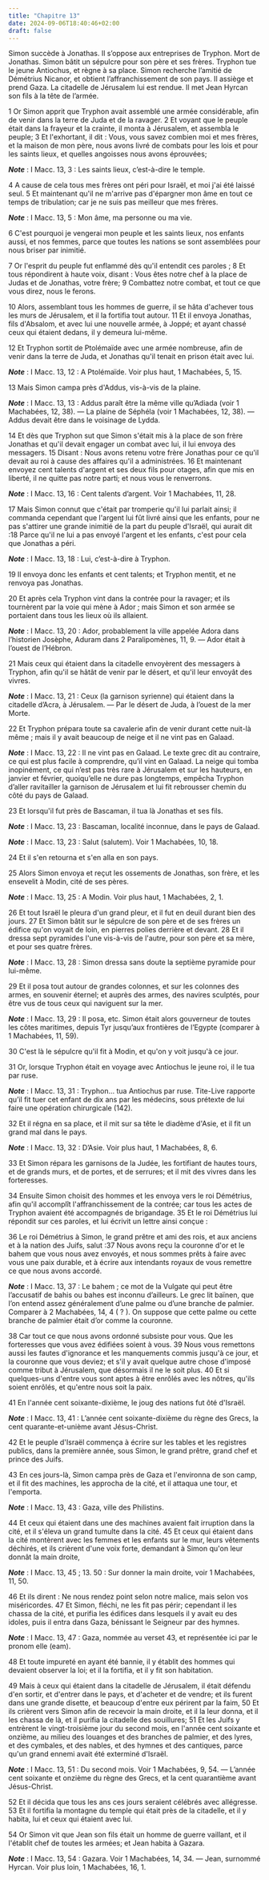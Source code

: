 ```yaml
---
title: "Chapitre 13"
date: 2024-09-06T18:40:46+02:00
draft: false
---
```



Simon succède à Jonathas.
Il s’oppose aux entreprises de Tryphon.
Mort de Jonathas.
Simon bâtit un sépulcre pour son père et ses frères.
Tryphon tue le jeune Antiochus, et règne à sa place.
Simon recherche l’amitié de Démétrius Nicanor, et obtient l’affranchissement de son pays.
Il assiège et prend Gaza.
La citadelle de Jérusalem lui est rendue.
Il met Jean Hyrcan son fils à la tête de l’armée.


1 Or Simon apprit que Tryphon avait assemblé une armée considérable, afin de venir dans la terre de Juda et de la ravager. 2 Et voyant que le peuple était dans la frayeur et la crainte, il monta à Jérusalem, et assembla le peuple; 3 Et l'exhortant, il dit : Vous, vous savez combien moi et mes frères, et la maison de mon père, nous avons livré de combats pour les lois et pour les saints lieux, et quelles angoisses nous avons éprouvées;

***Note*** :  I Macc. 13, 3 : Les saints lieux, c’est-à-dire le temple.

4 A cause de cela tous mes frères ont péri pour Israël, et moi j'ai été laissé seul. 5 Et maintenant qu'il ne m'arrive pas d'épargner mon âme en tout ce temps de tribulation; car je ne suis pas meilleur que mes frères.

***Note*** :  I Macc. 13, 5 : Mon âme, ma personne ou ma vie.

6 C'est pourquoi je vengerai mon peuple et les saints lieux, nos enfants aussi, et nos femmes, parce que toutes les nations se sont assemblées pour nous briser par inimitié.


7 Or l'esprit du peuple fut enflammé dès qu'il entendit ces paroles ; 8 Et tous répondirent à haute voix, disant : Vous êtes notre chef à la place de Judas et de Jonathas, votre frère; 9 Combattez notre combat, et tout ce que vous direz, nous le ferons.


10 Alors, assemblant tous les hommes de guerre, il se hâta d'achever tous les murs de Jérusalem, et il la fortifia tout autour. 11 Et il envoya Jonathas, fils d'Absalom, et avec lui une nouvelle armée, à Joppé; et ayant chassé ceux qui étaient dedans, il y demeura lui-même.


12 Et Tryphon sortit de Ptolémaïde avec une armée nombreuse, afin de venir dans la terre de Juda, et Jonathas qu'il tenait en prison était avec lui.

***Note*** :  I Macc. 13, 12 : A Ptolémaïde. Voir plus haut, 1 Machabées, 5, 15.

13 Mais Simon campa près d'Addus, vis-à-vis de la plaine.

***Note*** :  I Macc. 13, 13 : Addus paraît être la même ville qu’Adiada (voir 1 Machabées, 12, 38). ― La plaine de Séphéla (voir 1 Machabées, 12, 38). ― Addus devait être dans le voisinage de Lydda.

14 Et dès que Tryphon sut que Simon s'était mis à la place de son frère Jonathas et qu'il devait engager un combat avec lui, il lui envoya des messagers. 15 Disant : Nous avons retenu votre frère Jonathas pour ce qu'il devait au roi à cause des affaires qu'il a administrées. 16 Et maintenant envoyez cent talents d'argent et ses deux fils pour otages, afin que mis en liberté, il ne quitte pas notre parti; et nous vous le renverrons.

***Note*** :  I Macc. 13, 16 : Cent talents d’argent. Voir 1 Machabées, 11, 28.


17 Mais Simon connut que c'était par tromperie qu'il lui parlait ainsi; il commanda cependant que l'argent lui fût livré ainsi que les enfants, pour ne pas s'attirer une grande inimitié de la part du peuple d'Israël, qui aurait dit :18 Parce qu'il ne lui a pas envoyé l'argent et les enfants, c'est pour cela que Jonathas a péri.

***Note*** :  I Macc. 13, 18 : Lui, c’est-à-dire à Tryphon.

19 Il envoya donc les enfants et cent talents; et Tryphon mentit, et ne renvoya pas Jonathas.


20 Et après cela Tryphon vint dans la contrée pour la ravager; et ils tournèrent par la voie qui mène à Ador ; mais Simon et son armée se portaient dans tous les lieux où ils allaient.

***Note*** :  I Macc. 13, 20 : Ador, probablement la ville appelée Adora dans l’historien Josèphe, Aduram dans 2 Paralipomènes, 11, 9. ― Ador était à l’ouest de l’Hébron.

21 Mais ceux qui étaient dans la citadelle envoyèrent des messagers à Tryphon, afin qu'il se hâtât de venir par le désert, et qu'il leur envoyât des vivres.

***Note*** :  I Macc. 13, 21 : Ceux (la garnison syrienne) qui étaient dans la citadelle d’Acra, à Jérusalem. ― Par le désert de Juda, à l’ouest de la mer Morte.

22 Et Tryphon prépara toute sa cavalerie afin de venir durant cette nuit-là même ; mais il y avait beaucoup de neige et il ne vint pas en Galaad.

***Note*** :  I Macc. 13, 22 : Il ne vint pas en Galaad. Le texte grec dit au contraire, ce qui est plus facile à comprendre, qu’il vint en Galaad. La neige qui tomba inopinément, ce qui n’est pas très rare à Jérusalem et sur les hauteurs, en janvier et février, quoiqu’elle ne dure pas longtemps, empêcha Tryphon d’aller ravitailler la garnison de Jérusalem et lui fit rebrousser chemin du côté du pays de Galaad.

23 Et lorsqu'il fut près de Bascaman, il tua là Jonathas et ses fils.

***Note*** :  I Macc. 13, 23 : Bascaman, localité inconnue, dans le pays de Galaad.

***Note*** :  I Macc. 13, 23 : Salut (salutem). Voir 1 Machabées, 10, 18.

24 Et il s'en retourna et s'en alla en son pays.


25 Alors Simon envoya et reçut les ossements de Jonathas, son frère, et les ensevelit à Modin, cité de ses pères.

***Note*** :  I Macc. 13, 25 : A Modin. Voir plus haut, 1 Machabées, 2, 1.

26 Et tout Israël le pleura d'un grand pleur, et il fut en deuil durant bien des jours. 27 Et Simon bâtit sur le sépulcre de son père et de ses frères un édifice qu'on voyait de loin, en pierres polies derrière et devant. 28 Et il dressa sept pyramides l'une vis-à-vis de l'autre, pour son père et sa mère, et pour ses quatre frères.

***Note*** :  I Macc. 13, 28 : Simon dressa sans doute la septième pyramide pour lui-même.

29 Et il posa tout autour de grandes colonnes, et sur les colonnes des armes, en souvenir éternel; et auprès des armes, des navires sculptés, pour être vus de tous ceux qui naviguent sur la mer.

***Note*** :  I Macc. 13, 29 : Il posa, etc. Simon était alors gouverneur de toutes les côtes maritimes, depuis Tyr jusqu’aux frontières de l’Egypte (comparer à 1 Machabées, 11, 59).

30 C'est là le sépulcre qu'il fit à Modin, et qu'on y voit jusqu'à ce jour.


31 Or, lorsque Tryphon était en voyage avec Antiochus le jeune roi, il le tua par ruse.

***Note*** :  I Macc. 13, 31 : Tryphon… tua Antiochus par ruse. Tite-Live rapporte qu’il fit tuer cet enfant de dix ans par les médecins, sous prétexte de lui faire une opération chirurgicale (142).

32 Et il régna en sa place, et il mit sur sa tête le diadème d'Asie, et il fit un grand mal dans le pays.

***Note*** :  I Macc. 13, 32 : D’Asie. Voir plus haut, 1 Machabées, 8, 6.


33 Et Simon répara les garnisons de la Judée, les fortifiant de hautes tours, et de grands murs, et de portes, et de serrures; et il mit des vivres dans les forteresses.


34 Ensuite Simon choisit des hommes et les envoya vers le roi Démétrius, afin qu'il accomplît l'affranchissement de la contrée; car tous les actes de Tryphon avaient été accompagnés de brigandage. 35 Et le roi Démétrius lui répondit sur ces paroles, et lui écrivit un lettre ainsi conçue :


36 Le roi Démétrius à Simon, le grand prêtre et ami des rois, et aux anciens et à la nation des Juifs, salut :37 Nous avons reçu la couronne d'or et le bahem que vous nous avez envoyés, et nous sommes prêts à faire avec vous une paix durable, et à écrire aux intendants royaux de vous remettre ce que nous avons accordé.

***Note*** :  I Macc. 13, 37 : Le bahem ; ce mot de la Vulgate qui peut être l’accusatif de bahis ou bahes est inconnu d’ailleurs. Le grec lit baïnen, que l’on entend assez généralement d’une palme ou d’une branche de palmier. Comparer à 2 Machabées, 14, 4 ( ? ). On suppose que cette palme ou cette branche de palmier était d’or comme la couronne.

38 Car tout ce que nous avons ordonné subsiste pour vous. Que les forteresses que vous avez édifiées soient à vous. 39 Nous vous remettons aussi les fautes d'ignorance et les manquements commis jusqu'à ce jour, et la couronne que vous deviez; et s'il y avait quelque autre chose d'imposé comme tribut à Jérusalem, que désormais il ne le soit plus. 40 Et si quelques-uns d'entre vous sont aptes à être enrôlés avec les nôtres, qu'ils soient enrôlés, et qu'entre nous soit la paix.


41 En l'année cent soixante-dixième, le joug des nations fut ôté d'Israël.

***Note*** :  I Macc. 13, 41 : L’année cent soixante-dixième du règne des Grecs, la cent quarante-et-unième avant Jésus-Christ.

42 Et le peuple d'Israël commença à écrire sur les tables et les registres publics, dans la première année, sous Simon, le grand prêtre, grand chef et prince des Juifs.


43 En ces jours-là, Simon campa près de Gaza et l'environna de son camp, et il fit des machines, les approcha de la cité, et il attaqua une tour, et l'emporta.

***Note*** :  I Macc. 13, 43 : Gaza, ville des Philistins.

44 Et ceux qui étaient dans une des machines avaient fait irruption dans la cité, et il s'éleva un grand tumulte dans la cité. 45 Et ceux qui étaient dans la cité montèrent avec les femmes et les enfants sur le mur, leurs vêtements déchirés, et ils crièrent d'une voix forte, demandant à Simon qu'on leur donnât la main droite,

***Note*** :  I Macc. 13, 45 ; 13. 50 : Sur donner la main droite, voir 1 Machabées, 11, 50.

46 Et ils dirent : Ne nous rendez point selon notre malice, mais selon vos miséricordes. 47 Et Simon, fléchi, ne les fit pas périr; cependant il les chassa de la cité, et purifia les édifices dans lesquels il y avait eu des idoles, puis il entra dans Gaza, bénissant le Seigneur par des hymnes.

***Note*** :  I Macc. 13, 47 : Gaza, nommée au verset 43, et représentée ici par le pronom elle (eam).

48 Et toute impureté en ayant été bannie, il y établit des hommes qui devaient observer la loi; et il la fortifia, et il y fit son habitation.


49 Mais à ceux qui étaient dans la citadelle de Jérusalem, il était défendu d'en sortir, et d'entrer dans le pays, et d'acheter et de vendre; et ils furent dans une grande disette, et beaucoup d'entre eux périrent par la faim, 50 Et ils crièrent vers Simon afin de recevoir la main droite, et il la leur donna, et il les chassa de là, et il purifia la citadelle des souillures; 51 Et les Juifs y entrèrent le vingt-troisième jour du second mois, en l'année cent soixante et onzième, au milieu des louanges et des branches de palmier, et des lyres, et des cymbales, et des nables, et des hymnes et des cantiques, parce qu'un grand ennemi avait été exterminé d'Israël.

***Note*** :  I Macc. 13, 51 : Du second mois. Voir 1 Machabées, 9, 54. ― L’année cent soixante et onzième du règne des Grecs, et la cent quarantième avant Jésus-Christ.

52 Et il décida que tous les ans ces jours seraient célébrés avec allégresse. 53 Et il fortifia la montagne du temple qui était près de la citadelle, et il y habita, lui et ceux qui étaient avec lui.


54 Or Simon vit que Jean son fils était un homme de guerre vaillant, et il l'établit chef de toutes les armées; et Jean habita à Gazara.

***Note*** :  I Macc. 13, 54 : Gazara. Voir 1 Machabées, 14, 34. ― Jean, surnommé Hyrcan. Voir plus loin, 1 Machabées, 16, 1.

